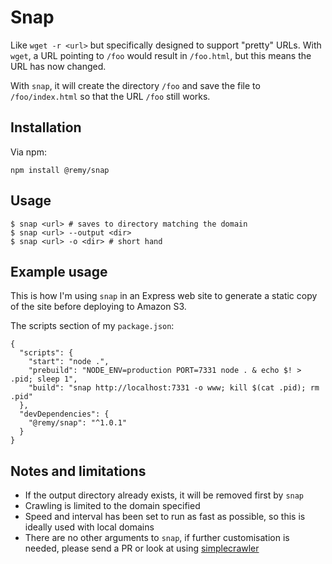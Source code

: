 # Snap

Like `wget -r <url>` but specifically designed to support "pretty" URLs. With `wget`, a URL pointing to `/foo` would result in `/foo.html`, but this means the URL has now changed.

With `snap`, it will create the directory `/foo` and save the file to `/foo/index.html` so that the URL `/foo` still works.

## Installation

Via npm:

```
npm install @remy/snap
```

## Usage



```
$ snap <url> # saves to directory matching the domain
$ snap <url> --output <dir>
$ snap <url> -o <dir> # short hand
```

## Example usage

This is how I'm using `snap` in an Express web site to generate a static copy of the site before deploying to Amazon S3.

The scripts section of my `package.json`:

```
{
  "scripts": {
    "start": "node .",
    "prebuild": "NODE_ENV=production PORT=7331 node . & echo $! > .pid; sleep 1",
    "build": "snap http://localhost:7331 -o www; kill $(cat .pid); rm .pid"
  },
  "devDependencies": {
    "@remy/snap": "^1.0.1"
  }
}
```

## Notes and limitations

- If the output directory already exists, it will be removed first by `snap`
- Crawling is limited to the domain specified
- Speed and interval has been set to run as fast as possible, so this is ideally used with local domains
- There are no other arguments to `snap`, if further customisation is needed, please send a PR or look at using [simplecrawler](https://www.npmjs.com/simplecrawler)
